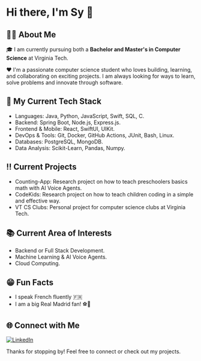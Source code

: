 # Hi there, I'm Sy 👋

## 👨‍💻 About Me
🎓 I am currently pursuing both a **Bachelor and Master's in Computer Science** at Virginia Tech.<br>

❤️ I'm a passionate computer science student who loves building, learning, and collaborating on exciting projects. I am always looking for ways to learn, solve problems and innovate through software.

## 🚀 My Current Tech Stack
- Languages: Java, Python, JavaScript, Swift, SQL, C.
- Backend: Spring Boot, Node.js, Express.js.
- Frontend & Mobile: React, SwiftUI, UIKit.
- DevOps & Tools: Git, Docker, GitHub Actions, JUnit, Bash, Linux. 
- Databases: PostgreSQL, MongoDB.
- Data Analysis: Scikit-Learn, Pandas, Numpy.

## ‼️ Current Projects
- Counting-App: Research project on how to teach preschoolers basics math with AI Voice Agents.
- CodeKids: Research project on how to teach children coding in a simple and effective way.
- VT CS Clubs: Personal project for computer science clubs at Virginia Tech.

## 📚 Current Area of Interests
- Backend or Full Stack Development.
- Machine Learning & AI Voice Agents.
- Cloud Computing.

## 😁 Fun Facts
- I speak French fluently 🇫🇷
- I am a big Real Madrid fan! ⚽️🤍

## 🌐 Connect with Me
[![LinkedIn](https://img.shields.io/badge/LinkedIn-blue?logo=linkedin&logoColor=white)](https://www.linkedin.com/in/sy-traore/)

Thanks for stopping by! Feel free to connect or check out my projects.
